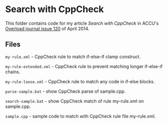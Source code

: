 Search with CppCheck
======================

This folder contains code for my article *Search with CppCheck* in ACCU's [Overload journal issue 120](http://accu.org/var/uploads/journals/Overload120.pdf#page=1) of April 2014.

Files
-------
`my-rule.xml` - CppCheck rule to match if-else-if clamp construct.

`my-rule-extended.xml` - CppCheck rule to prevent matching longer if-else-if chains.

`my-rule-loose.xml` - CppCheck rule to match any code in if-else blocks.

`parse-sample.bat` - show CppCheck parse of sample.cpp.

`search-sample.bat` - show CppCheck match of rule my-rule.xml on sample.cpp.

`sample.cpp` - sample code to match with CppCheck rule file my-rule.xml.
